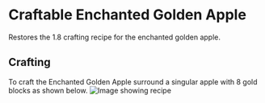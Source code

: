 # Craftable Enchanted Golden Apple
Restores the 1.8 crafting recipe for the enchanted golden apple.

## Crafting
To craft the Enchanted Golden Apple surround a singular apple with 8 gold blocks as shown below.
![Image showing recipe](https://cdn.modrinth.com/data/b85AkUNq/images/3a4d1e9e365752d4b8c49e20124c6c7852f44489.png)